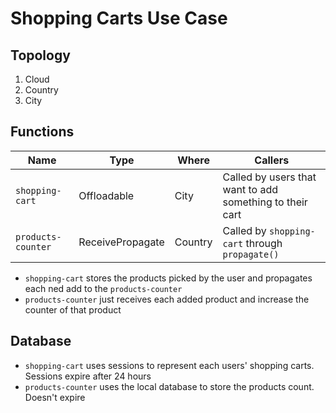 # Shopping Carts Use Case

## Topology

1. Cloud
2. Country
3. City

## Functions

| Name               | Type             | Where   | Callers                                                  |
|--------------------|------------------|---------|----------------------------------------------------------|
| `shopping-cart`    | Offloadable      | City    | Called by users that want to add something to their cart |
| `products-counter` | ReceivePropagate | Country | Called by `shopping-cart` through `propagate()`          |

* `shopping-cart` stores the products picked by the user and propagates each ned add to the `products-counter`
* `products-counter` just receives each added product and increase the counter of that product

## Database

* `shopping-cart` uses sessions to represent each users' shopping carts. Sessions expire after 24 hours
* `products-counter` uses the local database to store the products count. Doesn't expire
